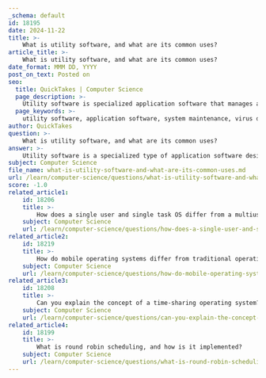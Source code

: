 ```yaml
---
_schema: default
id: 18195
date: 2024-11-22
title: >-
    What is utility software, and what are its common uses?
article_title: >-
    What is utility software, and what are its common uses?
date_format: MMM DD, YYYY
post_on_text: Posted on
seo:
  title: QuickTakes | Computer Science
  page_description: >-
    Utility software is specialized application software that manages and optimizes computer systems, ensuring they run smoothly and efficiently. It includes functions like system maintenance, virus protection, data backup, file management, and network management.
  page_keywords: >-
    utility software, application software, system maintenance, virus detection, data backup, file management, disk cleanup, system monitoring, network management, automation, antivirus software, file compression, backup software, system optimizers, computer optimization
author: QuickTakes
question: >-
    What is utility software, and what are its common uses?
answer: >-
    Utility software is a specialized type of application software designed to help manage, maintain, and optimize computer systems and their overall functionality. Unlike general-purpose software, which focuses on user tasks such as document creation or web browsing, utility software operates behind the scenes to ensure that the system runs smoothly and efficiently.\n\n### Common Uses of Utility Software\n\nUtility software serves various essential functions that contribute to the effective operation of a computer. Here are some of the most common uses:\n\n1. **System Maintenance**: Utility software performs routine maintenance tasks, similar to how a car requires regular check-ups. This includes cleaning up unnecessary files, managing system resources, and optimizing performance.\n\n2. **Virus Detection and Protection**: Antivirus software is a critical type of utility that protects systems from malware, viruses, and other security threats. It scans files and applications to detect and remove harmful software.\n\n3. **Data Backup**: Utility software often includes tools for backing up important data, ensuring that users can recover their information in case of hardware failure or accidental deletion.\n\n4. **File Management**: File management utilities help users organize, browse, search, and preview files stored on their systems. This includes tools for file compression and decompression, which save space and facilitate easier file transfer.\n\n5. **Disk Cleanup and Optimization**: Disk cleaners remove temporary files, cache, and other unnecessary data that can accumulate over time, freeing up disk space and improving system performance.\n\n6. **System Monitoring**: Some utility software provides real-time monitoring of system performance, including CPU usage, memory usage, and disk activity, allowing users to identify and address potential issues proactively.\n\n7. **Network Management**: Network utilities help manage and optimize network connections, troubleshoot connectivity issues, and monitor network performance.\n\n8. **Automation of Repetitive Tasks**: Utility software can automate routine tasks, streamlining processes and saving users time.\n\n### Types of Utility Software\n\nUtility software encompasses a wide range of tools, including but not limited to:\n\n- **Antivirus Software**: Protects against malware and viruses.\n- **File Compression Tools**: Reduces file sizes for easier storage and transfer.\n- **Disk Cleanup Utilities**: Removes unnecessary files to free up space.\n- **Backup Software**: Facilitates data backup and recovery.\n- **System Optimizers**: Enhances overall system performance.\n\nIn summary, utility software plays a crucial role in maintaining the health and efficiency of computer systems, providing users with tools to manage and optimize their digital environments effectively.
subject: Computer Science
file_name: what-is-utility-software-and-what-are-its-common-uses.md
url: /learn/computer-science/questions/what-is-utility-software-and-what-are-its-common-uses
score: -1.0
related_article1:
    id: 18206
    title: >-
        How does a single user and single task OS differ from a multiuser OS?
    subject: Computer Science
    url: /learn/computer-science/questions/how-does-a-single-user-and-single-task-os-differ-from-a-multiuser-os
related_article2:
    id: 18219
    title: >-
        How do mobile operating systems differ from traditional operating systems?
    subject: Computer Science
    url: /learn/computer-science/questions/how-do-mobile-operating-systems-differ-from-traditional-operating-systems
related_article3:
    id: 18208
    title: >-
        Can you explain the concept of a time-sharing operating system?
    subject: Computer Science
    url: /learn/computer-science/questions/can-you-explain-the-concept-of-a-timesharing-operating-system
related_article4:
    id: 18199
    title: >-
        What is round robin scheduling, and how is it implemented?
    subject: Computer Science
    url: /learn/computer-science/questions/what-is-round-robin-scheduling-and-how-is-it-implemented
---
```


&nbsp;